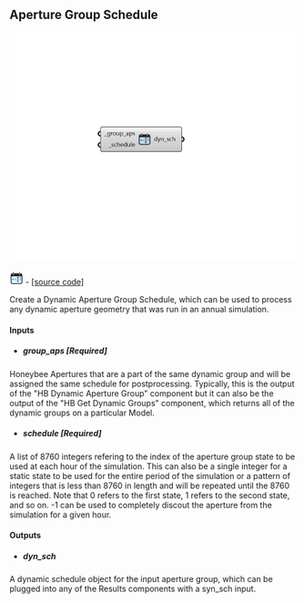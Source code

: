 ## Aperture Group Schedule

![](../../images/components/Aperture_Group_Schedule.png)

![](../../images/icons/Aperture_Group_Schedule.png) - [[source code]](https://github.com/ladybug-tools/honeybee-grasshopper-radiance/blob/master/honeybee_grasshopper_radiance/src//HB%20Aperture%20Group%20Schedule.py)


Create a Dynamic Aperture Group Schedule, which can be used to process any dynamic aperture geometry that was run in an annual simulation. 



#### Inputs
* ##### group_aps [Required]
Honeybee Apertures that are a part of the same dynamic group and will be assigned the same schedule for postprocessing. Typically, this is the output of the "HB Dynamic Aperture Group" component but it can also be the output of the "HB Get Dynamic Groups" component, which returns all of the dynamic groups on a particular Model. 
* ##### schedule [Required]
A list of 8760 integers refering to the index of the aperture group state to be used at each hour of the simulation. This can also be a single integer for a static state to be used for the entire period of the simulation or a pattern of integers that is less than 8760 in length and will be repeated until the 8760 is reached. Note that 0 refers to the first state, 1 refers to the second state, and so on. -1 can be used to completely discout the aperture from the simulation for a given hour. 

#### Outputs
* ##### dyn_sch
A dynamic schedule object for the input aperture group, which can be plugged into any of the Results components with a syn_sch input. 